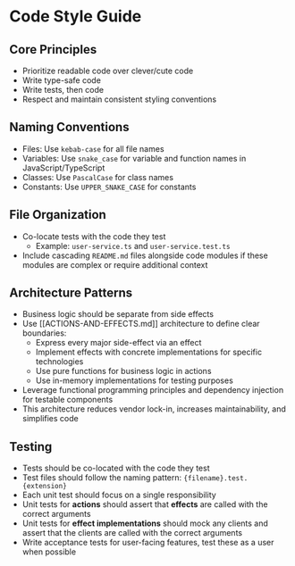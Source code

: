 # Code Style Guide

## Core Principles

- Prioritize readable code over clever/cute code
- Write type-safe code
- Write tests, then code
- Respect and maintain consistent styling conventions

## Naming Conventions

- Files: Use `kebab-case` for all file names
- Variables: Use `snake_case` for variable and function names in
  JavaScript/TypeScript
- Classes: Use `PascalCase` for class names
- Constants: Use `UPPER_SNAKE_CASE` for constants

## File Organization

- Co-locate tests with the code they test
  - Example: `user-service.ts` and `user-service.test.ts`
- Include cascading `README.md` files alongside code modules if these modules are complex or require additional context

## Architecture Patterns

- Business logic should be separate from side effects
- Use [[ACTIONS-AND-EFFECTS.md]] architecture to define clear boundaries:
  - Express every major side-effect via an effect
  - Implement effects with concrete implementations for specific technologies
  - Use pure functions for business logic in actions
  - Use in-memory implementations for testing purposes
- Leverage functional programming principles and dependency injection for testable components
- This architecture reduces vendor lock-in, increases maintainability, and simplifies code

## Testing

- Tests should be co-located with the code they test
- Test files should follow the naming pattern: `{filename}.test.{extension}`
- Each unit test should focus on a single responsibility
- Unit tests for **actions** should assert that **effects** are called with the correct arguments
- Unit tests for **effect implementations** should mock any clients and assert that the clients are called with the correct arguments
- Write acceptance tests for user-facing features, test these as a user when possible
